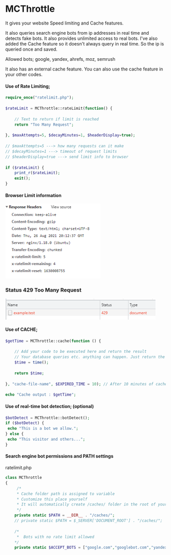 # MCThrottle


It gives your website Speed limiting and Cache features.

It also queries search engine bots from ip addresses in real time and detects fake bots. It also provides unlimited access to real bots. I've also added the Cache feature so it doesn't always query in real time. So the ip is queried once and saved.

Allowed bots; google, yandex, ahrefs, moz, semrush

It also has an external cache feature. You can also use the cache feature in your other codes.

#### Use of Rate Limiting;
```php
require_once("ratelimit.php");
 
$rateLimit = MCThrottle::rateLimit(function() {

    // Text to return if limit is reached
    return "Too Many Request";
    
}, $maxAttempts=5, $decayMinutes=1, $headerDisplay=true);

// $maxAttempts=5 ---> how many requests can it make
// $decayMinutes=1 ---> timeout of request limits
// $headerDisplay=true ---> send limit info to browser

if ($rateLimit) {
    print_r($rateLimit);
    exit();
}
```

#### Browser Limit information 
![alt text](/rate1.png?raw=true)

### Status 429 Too Many Request  
![alt text](/rate2.png?raw=true)

#### Use of CACHE;
```php
$getTime = MCThrottle::cache(function () {

    // Add your code to be executed here and return the result
    // Your database queries etc. anything can happen. Just return the result.
    $time = time();
    
    return $time;
    
}, "cache-file-name", $EXPIRED_TIME = 10); // After 10 minutes of cache time expires, the request runs again

echo "Cache output : $getTime";
```

#### Use of real-time bot detection; (optional)
```php
$botDetect = MCThrottle::botDetect();
if ($botDetect) {
 echo "This is a bot we allow.";
} else {
 echo "This visitor and others...";
}
```

#### Search engine bot permissions and PATH settings
ratelimit.php
```php
class MCThrottle
{
     /*
     * Cache folder path is assigned to variable
     * Customize this place yourself
     * It will automatically create /caches/ folder in the root of your site (if you have write permission)
     */
    private static $PATH = __DIR__ . "/caches/";
    // private static $PATH = $_SERVER['DOCUMENT_ROOT'] . "/caches/";
 
    /*
     *  Bots with no rate limit allowed
    */
    private static $ACCEPT_BOTS = ["google.com","googlebot.com","yandex.com","yandex.ru","ahrefs.com","moz.com","semrush.com"];
```

